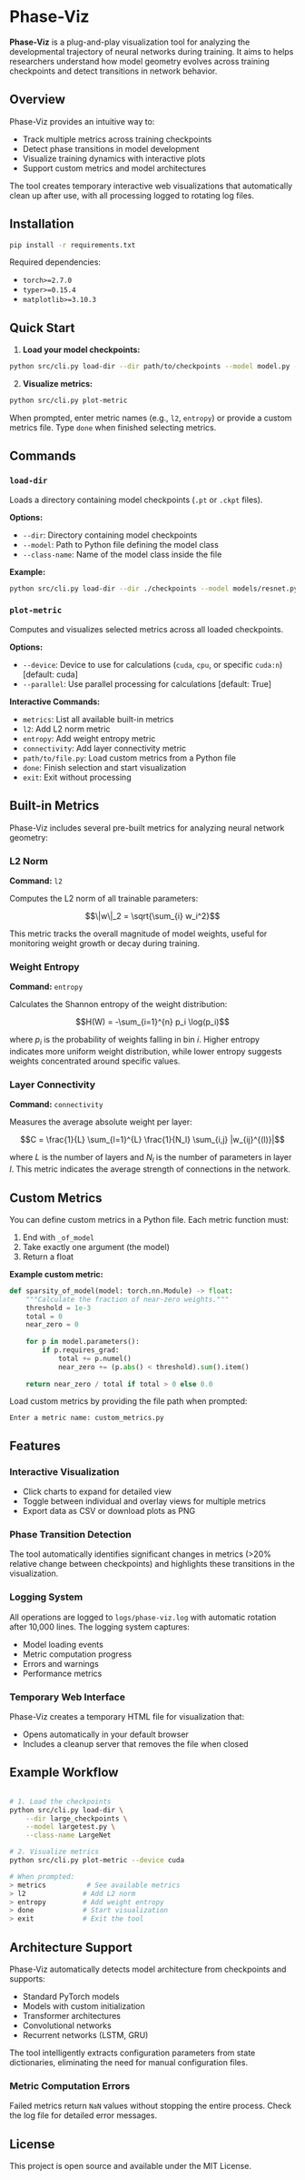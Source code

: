 # Phase-Viz 

**Phase-Viz** is a plug-and-play visualization tool for analyzing the developmental trajectory of neural networks during training. It aims to helps researchers understand how model geometry evolves across training checkpoints and detect transitions in network behavior.

## Overview

Phase-Viz provides an intuitive way to:
- Track multiple metrics across training checkpoints
- Detect phase transitions in model development
- Visualize training dynamics with interactive plots
- Support custom metrics and model architectures

The tool creates temporary interactive web visualizations that automatically clean up after use, with all processing logged to rotating log files.

## Installation

```bash
pip install -r requirements.txt
```

Required dependencies:
- `torch>=2.7.0`
- `typer>=0.15.4`
- `matplotlib>=3.10.3`

## Quick Start

1. **Load your model checkpoints:**
```bash
python src/cli.py load-dir --dir path/to/checkpoints --model model.py --class-name ModelClass
```

2. **Visualize metrics:**
```bash
python src/cli.py plot-metric
```

When prompted, enter metric names (e.g., `l2`, `entropy`) or provide a custom metrics file. Type `done` when finished selecting metrics.

## Commands

### `load-dir`
Loads a directory containing model checkpoints (`.pt` or `.ckpt` files).

**Options:**
- `--dir`: Directory containing model checkpoints
- `--model`: Path to Python file defining the model class
- `--class-name`: Name of the model class inside the file

**Example:**
```bash
python src/cli.py load-dir --dir ./checkpoints --model models/resnet.py --class-name ResNet18
```

### `plot-metric`
Computes and visualizes selected metrics across all loaded checkpoints.

**Options:**
- `--device`: Device to use for calculations (`cuda`, `cpu`, or specific `cuda:n`) [default: cuda]
- `--parallel`: Use parallel processing for calculations [default: True]

**Interactive Commands:**
- `metrics`: List all available built-in metrics
- `l2`: Add L2 norm metric
- `entropy`: Add weight entropy metric
- `connectivity`: Add layer connectivity metric
- `path/to/file.py`: Load custom metrics from a Python file
- `done`: Finish selection and start visualization
- `exit`: Exit without processing

## Built-in Metrics

Phase-Viz includes several pre-built metrics for analyzing neural network geometry:

### L2 Norm
**Command:** `l2`

Computes the L2 norm of all trainable parameters:

$$\|w\|_2 = \sqrt{\sum_{i} w_i^2}$$

This metric tracks the overall magnitude of model weights, useful for monitoring weight growth or decay during training.

### Weight Entropy
**Command:** `entropy`

Calculates the Shannon entropy of the weight distribution:

$$H(W) = -\sum_{i=1}^{n} p_i \log(p_i)$$

where $p_i$ is the probability of weights falling in bin $i$. Higher entropy indicates more uniform weight distribution, while lower entropy suggests weights concentrated around specific values.

### Layer Connectivity
**Command:** `connectivity`

Measures the average absolute weight per layer:

$$C = \frac{1}{L} \sum_{l=1}^{L} \frac{1}{N_l} \sum_{i,j} |w_{ij}^{(l)}|$$

where $L$ is the number of layers and $N_l$ is the number of parameters in layer $l$. This metric indicates the average strength of connections in the network.

## Custom Metrics

You can define custom metrics in a Python file. Each metric function must:
1. End with `_of_model`
2. Take exactly one argument (the model)
3. Return a float

**Example custom metric:**
```python
def sparsity_of_model(model: torch.nn.Module) -> float:
    """Calculate the fraction of near-zero weights."""
    threshold = 1e-3
    total = 0
    near_zero = 0
    
    for p in model.parameters():
        if p.requires_grad:
            total += p.numel()
            near_zero += (p.abs() < threshold).sum().item()
    
    return near_zero / total if total > 0 else 0.0
```

Load custom metrics by providing the file path when prompted:
```
Enter a metric name: custom_metrics.py
```

## Features

### Interactive Visualization
- Click charts to expand for detailed view
- Toggle between individual and overlay views for multiple metrics
- Export data as CSV or download plots as PNG

### Phase Transition Detection
The tool automatically identifies significant changes in metrics (>20% relative change between checkpoints) and highlights these transitions in the visualization.


### Logging System
All operations are logged to `logs/phase-viz.log` with automatic rotation after 10,000 lines. The logging system captures:
- Model loading events
- Metric computation progress
- Errors and warnings
- Performance metrics

### Temporary Web Interface
Phase-Viz creates a temporary HTML file for visualization that:
- Opens automatically in your default browser
- Includes a cleanup server that removes the file when closed


## Example Workflow

```bash

# 1. Load the checkpoints
python src/cli.py load-dir \
    --dir large_checkpoints \
    --model largetest.py \
    --class-name LargeNet

# 2. Visualize metrics
python src/cli.py plot-metric --device cuda

# When prompted:
> metrics          # See available metrics
> l2              # Add L2 norm
> entropy         # Add weight entropy
> done            # Start visualization
> exit            # Exit the tool
```

## Architecture Support

Phase-Viz automatically detects model architecture from checkpoints and supports:
- Standard PyTorch models
- Models with custom initialization
- Transformer architectures
- Convolutional networks
- Recurrent networks (LSTM, GRU)

The tool intelligently extracts configuration parameters from state dictionaries, eliminating the need for manual configuration files.


### Metric Computation Errors
Failed metrics return `NaN` values without stopping the entire process. Check the log file for detailed error messages.


## License

This project is open source and available under the MIT License.